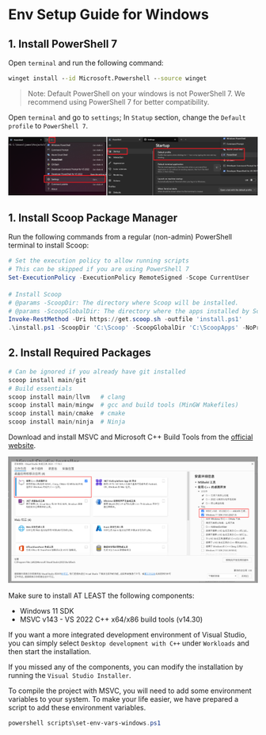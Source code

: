 # Env Setup Guide for Windows

## 1. Install PowerShell 7

Open `terminal` and run the following command:

```cmd
winget install --id Microsoft.Powershell --source winget
```

> Note: Default PowerShell on your windows is not PowerShell 7. We recommend using PowerShell 7 for better compatibility.

Open `terminal` and go to `settings`; In `Statup` section, change the `Default profile` to `PowerShell 7`.

![terminal settings](imgs/pwsh-settings.png)

## 1. Install Scoop Package Manager

Run the following commands from a regular (non-admin) PowerShell terminal to install Scoop:

```powershell
# Set the execution policy to allow running scripts
# This can be skipped if you are using PowerShell 7
Set-ExecutionPolicy -ExecutionPolicy RemoteSigned -Scope CurrentUser

# Install Scoop
# @params -ScoopDir: The directory where Scoop will be installed.
# @params -ScoopGlobalDir: The directory where the apps installed by Scoop will be stored. Ensure there is no space or Chinese character in ScoopGlobalDir
Invoke-RestMethod -Uri https://get.scoop.sh -outfile 'install.ps1'
.\install.ps1 -ScoopDir 'C:\Scoop' -ScoopGlobalDir 'C:\ScoopApps' -NoProxy
```

## 2. Install Required Packages

```powershell
# Can be ignored if you already have git installed
scoop install main/git  
# Build essentials
scoop install main/llvm   # clang
scoop install main/mingw  # gcc and build tools (MinGW Makefiles)
scoop install main/cmake  # cmake
scoop install main/ninja  # Ninja
```

Download and install MSVC and Microsoft C++ Build Tools from the [official website](https://visualstudio.microsoft.com/visual-cpp-build-tools/).

![visual studio installer](imgs/Microsoft_C++_Build_Tools_Installer.png)

Make sure to install AT LEAST the following components:

- Windows 11 SDK
- MSVC v143 - VS 2022 C++ x64/x86 build tools (v14.30)

If you want a more integrated development environment of Visual Studio, you can simply select `Desktop development with C++` under `Workloads` and then start the installation.

If you missed any of the components, you can modify the installation by running the `Visual Studio Installer`.

To compile the project with MSVC, you will need to add some environment variables to your system. To make your life easier, we have prepared a script to add these environment variables.

```powershell
powershell scripts\set-env-vars-windows.ps1
```